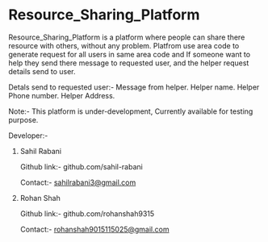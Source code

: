 # Resource_Sharing_Platform
Resource_Sharing_Platform is a platform where people can share there resource with others, without any problem.
Platfrom use area code to generate request for all users in same area code and If someone want to help they send there message to requested user, and the helper request details send to user.

Detals send to requested user:- 
Message from helper.
Helper name.
Helper Phone number.
Helper Address.

Note:- This platform is under-development, Currently available for testing purpose.

Developer:- 
1. Sahil Rabani
   
   Github link:- github.com/sahil-rabani
   
   Contact:- sahilrabani3@gmail.com
   
3. Rohan Shah

   Github link:- github.com/rohanshah9315
   
   Contact:- rohanshah9015115025@gmail.com
